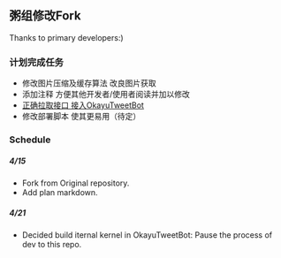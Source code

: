 ## 粥组修改Fork
Thanks to primary developers:)

### 计划完成任务

- 修改图片压缩及缓存算法 改良图片获取
- 添加注释 方便其他开发者/使用者阅读并加以修改
- <u>正确拉取接口 接入[OkayuTweetBot](https://github.com/Cyame/OkayuTweetBot)</u>
- 修改部署脚本 使其更易用（待定）

### Schedule
##### 4/15
- Fork from Original repository.
- Add plan markdown.

##### 4/21
- Decided build iternal kernel in OkayuTweetBot: Pause the process of dev to this repo.